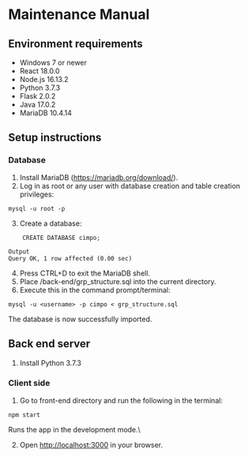 # Maintenance Manual

## Environment requirements

- Windows 7 or newer 
- React 18.0.0 
- Node.js 16.13.2
- Python 3.7.3 
- Flask 2.0.2 
- Java 17.0.2 
- MariaDB 10.4.14

## Setup instructions 
### Database
1. Install MariaDB (https://mariadb.org/download/).
2. Log in as root or any user with database creation and table creation privileges:

```
mysql -u root -p
```

3. Create a database:

```
    CREATE DATABASE cimpo;
```
```
Output
Query OK, 1 row affected (0.00 sec)
```
4. Press CTRL+D to exit the MariaDB shell.
5. Place /back-end/grp_structure.sql into the current directory.
6. Execute this in the command prompt/terminal:

```
mysql -u <username> -p cimpo < grp_structure.sql
```

The database is now successfully imported.

## Back end server

1. Install Python 3.7.3


 


### Client side

1. Go to front-end directory and run the following in the terminal:

```
npm start
```
Runs the app in the development mode.\

2. Open [http://localhost:3000](http://localhost:3000) in your browser.
